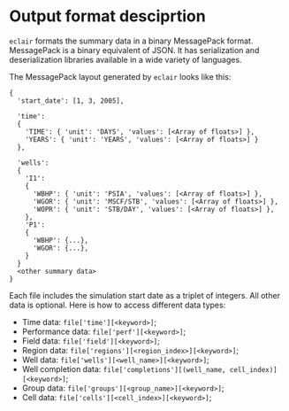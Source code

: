 # Output format desciprtion

`eclair` formats the summary data in a binary MessagePack format. MessagePack is a binary equivalent of JSON. It has serialization and deserialization libraries available in a wide variety of languages.

The MessagePack layout generated by `eclair` looks like this:

```
{
  'start_date': [1, 3, 2005],

  'time':
  {
    'TIME': { 'unit': 'DAYS', 'values': [<Array of floats>] },
    'YEARS': { 'unit': 'YEARS', 'values': [<Array of floats>] }
  },

  'wells':
  {
    'I1':
    {
      'WBHP': { 'unit': 'PSIA', 'values': [<Array of floats>] },
      'WGOR': { 'unit': 'MSCF/STB', 'values': [<Array of floats>] },
      'WOPR': { 'unit': 'STB/DAY', 'values': [<Array of floats>] },
    },
    'P1':
    {
      'WBHP': {...},
      'WGOR': {...},
    }
  }
  <other summary data>
}

```

Each file includes the simulation start date as a triplet of integers. All other data is optional. Here is how to access different data types:

- Time data: `file['time'][<keyword>]`;
- Performance data: `file['perf'][<keyword>]`;
- Field data: `file['field'][<keyword>]`;
- Region data: `file['regions'][<region_index>][<keyword>]`;
- Well data: `file['wells'][<well_name>][<keyword>]`;
- Well completion data: `file['completions'][(well_name, cell_index)][<keyword>]`;
- Group data: `file['groups'][<group_name>][<keyword>]`;
- Cell data: `file['cells'][<cell_index>][<keyword>]`;
